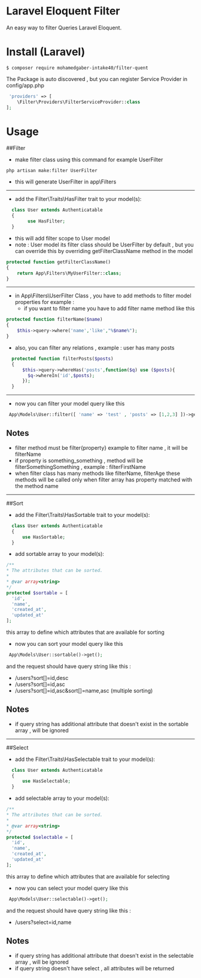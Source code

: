 Laravel Eloquent Filter
====

An easy way to filter Queries Laravel Eloquent.

# Install (Laravel)

```
$ composer require mohamedgaber-intake40/filter-quent
```

The Package is auto discovered , but you can register Service Provider in config/app.php

```php
 'providers' => [
    \Filter\Providers\FilterServiceProvider::class
];
```

# Usage
##Filter 

* make filter class using this command for example UserFilter

```
php artisan make:filter UserFilter
```

* this will generate UserFilter in app\Filters

_____________

* add the Filter\Traits\HasFilter trait to your model(s):

```php
  class User extends Authenticatable 
  {
        use HasFilter;
  }
```
* this will add filter scope to User model
* note : User model its filter class should be UserFilter by default , but you can override this by overriding getFilterClassName method in the model

```php
protected function getFilterClassName()
{
    return App\Filters\MyUserFilter::class;
}
```
_____________

* in App\Filters\UserFilter Class , you have to add methods to filter model properties for example :
    - if you want to filter name you have to add filter name method like this

```php
protected function filterName($name)
{
    $this->query->where('name','like',"%$name%");
}
```
* also, you can filter any relations , example : user has many posts
```php
  protected function filterPosts($posts)
  {
      $this->query->whereHas('posts',function($q) use ($posts){
        $q->whereIn('id',$posts);
      });
  }
  ```
_____________

* now you can filter your model query like this

```php
 App\Models\User::filter([ 'name' => 'test' , 'posts' => [1,2,3] ])->get();
```

## Notes
- filter method must be filter{property} example to filter name , it will be filterName
- if property is something_something , method will be filterSomethingSomething , example : filterFirstName
- when filter class has many methods like filterName, filterAge these methods will be called only when filter array has property matched with the method name


_____________
##Sort 

* add the  Filter\Traits\HasSortable trait to your model(s):

```php
  class User extends Authenticatable 
  {
      use HasSortable;
  }
```
* add sortable array to your model(s):
```php
/**
* The attributes that can be sorted.
*
* @var array<string>
*/
protected $sortable = [
  'id',
  'name',
  'created_at',
  'updated_at'
];
```

this array to define which attributes that are available for sorting 

* now you can sort your model query like this

```php
 App\Models\User::sortable()->get();
```
and the request should have query string like this : 
- /users?sort[]=id,desc 
- /users?sort[]=id,asc 
- /users?sort[]=id,asc&sort[]=name,asc (multiple sorting) 

## Notes
- if query string has additional attribute that doesn't exist in the sortable array , will be ignored

_____________
##Select

* add the Filter\Traits\HasSelectable trait to your model(s):

```php
  class User extends Authenticatable 
  {
      use HasSelectable;
  }
```
* add selectable array to your model(s):
```php
/**
* The attributes that can be sorted.
*
* @var array<string>
*/
protected $selectable = [
  'id',
  'name',
  'created_at',
  'updated_at'
];
```

this array to define which attributes that are available for selecting

* now you can select your model query like this

```php
 App\Models\User::selectable()->get();
```
and the request should have query string like this :
- /users?select=id,name

## Notes
- if query string has additional attribute that doesn't exist in the selectable array , will be ignored
- if query string doesn't have select , all attributes will be returned
